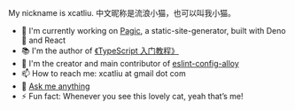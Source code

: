 My nickname is xcatliu. 中文昵称是流浪小猫，也可以叫我小猫。

- 🔭 I'm currently working on [Pagic](https://github.com/xcatliu/pagic), a static-site-generator, built with Deno 🦕 and React
- 📚 I'm the author of [《TypeScript 入门教程》](https://github.com/xcatliu/typescript-tutorial)
- 👯 I'm the creator and main contributor of [eslint-config-alloy](https://github.com/AlloyTeam/eslint-config-alloy)
- 📫 How to reach me: xcatliu at gmail dot com
- 💬 [Ask me anything](https://github.com/xcatliu/xcatliu/issues)
- ⚡ Fun fact: Whenever you see this lovely cat, yeah that’s me!
